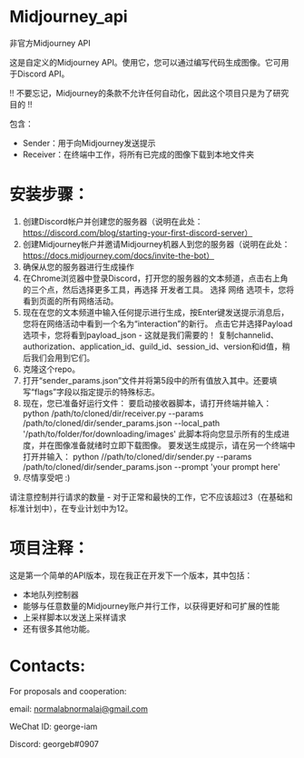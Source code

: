 # Midjourney_api
非官方Midjourney API

这是自定义的Midjourney API。使用它，您可以通过编写代码生成图像。它可用于Discord API。

!! 不要忘记，Midjourney的条款不允许任何自动化，因此这个项目只是为了研究目的 !!

包含：
- Sender：用于向Midjourney发送提示
- Receiver：在终端中工作，将所有已完成的图像下载到本地文件夹

# 安装步骤：
1. 创建Discord帐户并创建您的服务器（说明在此处：https://discord.com/blog/starting-your-first-discord-server）
2. 创建Midjourney帐户并邀请Midjourney机器人到您的服务器（说明在此处：https://docs.midjourney.com/docs/invite-the-bot）
3. 确保从您的服务器进行生成操作
4. 在Chrome浏览器中登录Discord，打开您的服务器的文本频道，点击右上角的三个点，然后选择更多工具，再选择 开发者工具。
选择 网络 选项卡，您将看到页面的所有网络活动。
5. 现在在您的文本频道中输入任何提示进行生成，按Enter键发送提示消息后，您将在网络活动中看到一个名为“interaction”的新行。
点击它并选择Payload选项卡，您将看到payload_json - 这就是我们需要的！
复制channelid、authorization、application_id、guild_id、session_id、version和id值，稍后我们会用到它们。
6. 克隆这个repo。
7. 打开“sender_params.json”文件并将第5段中的所有值放入其中。还要填写“flags”字段以指定提示的特殊标志。
8. 现在，您已准备好运行文件：
要启动接收器脚本，请打开终端并输入：
python /path/to/cloned/dir/receiver.py --params /path/to/cloned/dir/sender_params.json --local_path '/path/to/folder/for/downloading/images'
此脚本将向您显示所有的生成进度，并在图像准备就绪时立即下载图像。
要发送生成提示，请在另一个终端中打开并输入：
python //path/to/cloned/dir/sender.py --params /path/to/cloned/dir/sender_params.json --prompt 'your prompt here'
9. 尽情享受吧 :)

请注意控制并行请求的数量 - 对于正常和最快的工作，它不应该超过3（在基础和标准计划中），在专业计划中为12。

# 项目注释：
这是第一个简单的API版本，现在我正在开发下一个版本，其中包括：
- 本地队列控制器
- 能够与任意数量的Midjourney账户并行工作，以获得更好和可扩展的性能
- 上采样脚本以发送上采样请求
- 还有很多其他功能。


# Contacts:

For proposals and cooperation:

email: normalabnormalai@gmail.com

WeChat ID: george-iam

Discord: georgeb#0907
